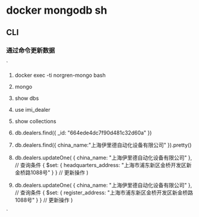 # docker mongodb sh
## CLI 
### 通过命令更新数据

`
1. docker exec -ti norgren-mongo bash

2. mongo

3. show dbs
4.  use imi_dealer
5.  show collections
6.  db.dealers.find({ _id: "664ede4dc7f90d481c32d60a" })
7.  db.dealers.find({ china_name:"上海伊里德自动化设备有限公司" }).pretty()
8.  db.dealers.updateOne(
   { china_name: "上海伊里德自动化设备有限公司" }, // 查询条件
   { $set: { headquarters_address: "上海市浦东新区金桥开发区新金桥路1088号" } } // 更新操作
)
9. db.dealers.updateOne(
   { china_name: "上海伊里德自动化设备有限公司" }, // 查询条件
   { $set: { register_address: "上海市浦东新区金桥开发区新金桥路1088号" } } // 更新操作
)

`
